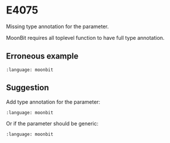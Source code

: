 # E4075

Missing type annotation for the parameter.

MoonBit requires all toplevel function to have full type annotation.

## Erroneous example

```{literalinclude} /sources/error_codes/E4075_error/top.mbt
:language: moonbit
```

## Suggestion

Add type annotation for the parameter:

```{literalinclude} /sources/error_codes/E4075_fixed/top.mbt
:language: moonbit
```

Or if the parameter should be generic:

```{literalinclude} /sources/error_codes/E4075_fixed/top_1.mbt
:language: moonbit
```
